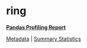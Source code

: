 # ring

[**Pandas Profiling Report**](https://epistasislab.github.io/pmlb/profile/ring.html)

[Metadata](metadata.yaml) | [Summary Statistics](summary_stats.tsv)

